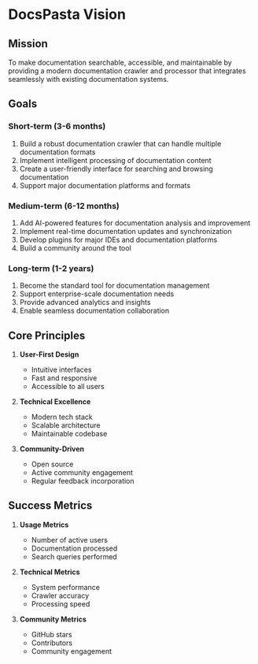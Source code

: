 # DocsPasta Vision

## Mission
To make documentation searchable, accessible, and maintainable by providing a modern documentation crawler and processor that integrates seamlessly with existing documentation systems.

## Goals

### Short-term (3-6 months)
1. Build a robust documentation crawler that can handle multiple documentation formats
2. Implement intelligent processing of documentation content
3. Create a user-friendly interface for searching and browsing documentation
4. Support major documentation platforms and formats

### Medium-term (6-12 months)
1. Add AI-powered features for documentation analysis and improvement
2. Implement real-time documentation updates and synchronization
3. Develop plugins for major IDEs and documentation platforms
4. Build a community around the tool

### Long-term (1-2 years)
1. Become the standard tool for documentation management
2. Support enterprise-scale documentation needs
3. Provide advanced analytics and insights
4. Enable seamless documentation collaboration

## Core Principles

1. **User-First Design**
   - Intuitive interfaces
   - Fast and responsive
   - Accessible to all users

2. **Technical Excellence**
   - Modern tech stack
   - Scalable architecture
   - Maintainable codebase

3. **Community-Driven**
   - Open source
   - Active community engagement
   - Regular feedback incorporation

## Success Metrics

1. **Usage Metrics**
   - Number of active users
   - Documentation processed
   - Search queries performed

2. **Technical Metrics**
   - System performance
   - Crawler accuracy
   - Processing speed

3. **Community Metrics**
   - GitHub stars
   - Contributors
   - Community engagement
